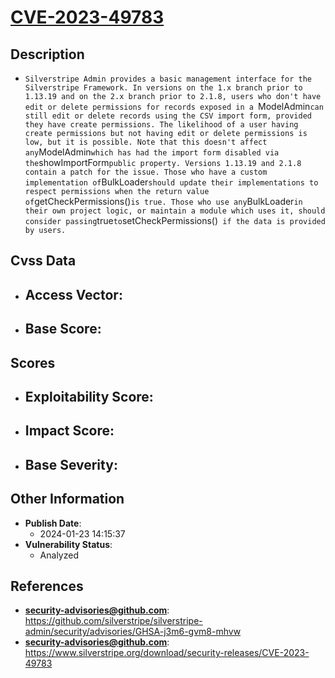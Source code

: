 
# [CVE-2023-49783](https://cve.mitre.org/cgi-bin/cvename.cgi?name=CVE-2023-49783)

## Description

- `Silverstripe Admin provides a basic management interface for the Silverstripe Framework. In versions on the 1.x branch prior to 1.13.19 and on the 2.x branch prior to 2.1.8, users who don't have edit or delete permissions for records exposed in a `ModelAdmin` can still edit or delete records using the CSV import form, provided they have create permissions. The likelihood of a user having create permissions but not having edit or delete permissions is low, but it is possible. Note that this doesn't affect any `ModelAdmin` which has had the import form disabled via the `showImportForm` public property. Versions 1.13.19 and 2.1.8 contain a patch for the issue. Those who have a custom implementation of `BulkLoader` should update their implementations to respect permissions when the return value of `getCheckPermissions()` is true. Those who use any `BulkLoader` in their own project logic, or maintain a module which uses it, should consider passing `true` to `setCheckPermissions()` if the data is provided by users.`

## Cvss Data

- **Access Vector**:
  - 
- **Base Score**:
  - 

## Scores

- **Exploitability Score**:
  - 
- **Impact Score**:
  - 
- **Base Severity**:
  - 

## Other Information

- **Publish Date**:
  - 2024-01-23 14:15:37
- **Vulnerability Status**:
  - Analyzed

## References

- **security-advisories@github.com**: https://github.com/silverstripe/silverstripe-admin/security/advisories/GHSA-j3m6-gvm8-mhvw
- **security-advisories@github.com**: https://www.silverstripe.org/download/security-releases/CVE-2023-49783
